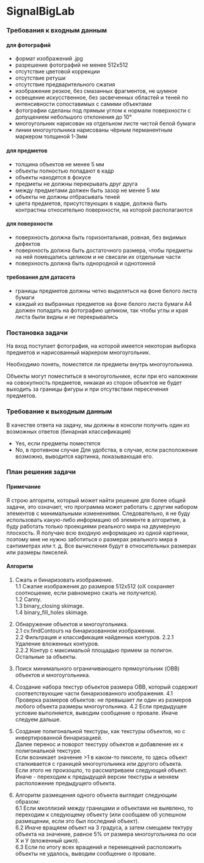 # SignalBigLab

### Требования к входным данным
#### для фотографий
- формат изображений .jpg
- разрешение фотографий не менее 512х512 
- отсутствие цветовой коррекции
- отсутствие ретуши
- отсутствие предварительного сжатия
- изображение резкое, без смазанных фрагментов, не шумное
- освещение искусственное, без засвеченных областей и теней по интенсивности сопоставимых с самими объектами
- фотографии сделаны под прямым углом к нормали поверхности с допущением небольшого отклонения до 10°
- многоугольник нарисован на отдельном листе чистой белой бумаги
- линии многоугольника нарисованы чёрным перманентным маркером толщиной 1-3мм

#### для предметов
- толщина объектов не менее 5 мм
- объекты полностью попадают в кадр
- объекты находятся в фокусе
- предметы не должны перекрывать друг друга
- между предметами должен быть зазор не менее 5 мм
- объекты не должны отбрасывать теней
- цвета предметов, присутствующих в кадре, должна быть контрастны относительно поверхности, на которой располагаются

#### для поверхности
- поверхность должна быть горизонтальная, ровная, без видимых дефектов 
- поверхность должна быть достаточного размера, чтобы предметы на ней помещались целиком и не свисали их отдельные части
- поверхность должна быть однородной и однотонной

#### требования для датасета
- границы предметов должны четко выделяться на фоне белого листа бумаги
- каждый из выбранных предметов на фоне белого листа бумаги А4 должен попадать на фотографию целиком, так чтобы углы и края листа были видны и не перекрывались

### Постановка задачи
На вход поступает фотография, на которой имеется некоторая выборка предметов и нарисованный маркером многоугольник. 

Необходимо понять, поместятся ли предметы внутрь многоугольника.

Объекты могут поместиться в многоугольнике, если при его наложении на совокупность предметов, никакая из сторон объектов не будет выходить за границы фигуры и при отсутвствии пересечения предметов.

### Требование к выходным данным
В качестве ответа на задачу, мы должны в консоли получить один из возможных ответов (бинарная классификация)
- Yes, если предметы поместятся
- No, в противном случае
Для удобства, в случае, если расположение возможно, выводится картинка, показывающая его.

### План решения задачи

#### Примечание
Я строю алгоритм, который может найти решение для более общей задачи, это означает, что программа может работать с другим набором элементов с минимальными изменениями. Следовательно, я не буду использовать какую-либо информацию об элементе в алгоритме, а буду работать только проекциями реального мира на двумерную плоскость. Я получаю всю входную информацию из одной картинки, поэтому мне не нужно заботиться о размерах реального мира в сантиметрах или т. д. Все вычисления будут в относительных размерах или размеры пикселей.

#### Алгоритм

1. Сжать и бинаризовать изображение.    
 1.1 Сжатие изображения до размеров 512х512 (оХ сохраняет соотношение, если равномерно сжать не получится).    
 1.2 Canny.    
 1.3 binary_closing skimage.    
 1.4 binary_fill_holes skimage.    

2. Обнаружение объектов и многоугольника.    
2.1 cv.findContours на бинаризованном изображении.    
2.2 Фильтрация и классификация найденных контуров.
2.2.1 Удаление вложенных контуров.    
2.2.2 Контур с максимальой площадью примем за полигон. Остальные за объекты.    

3. Поиск минимального ограничивающего прямоугольник (OBB) объектов и многоугольника.    

4. Создание набора текстур объектов размера OBB, который содержит соответствующие части бинаризованного изображения.
4.1 Проверка размеров объектов: не превышает ли один из размеров любого объекта размеры многоугольника.
4.2 Если предыдущее условие выполняется, выводим сообщение о провале. Иначе следуем дальше.

5. Создание полигональной текстуры, как текстуры объектов, но с инвертированной бинаризацией.    
Далее перенос и поворот текстуру объектов и добавление их к полигональной текстуре.    
Если возникает значение >1 в каком-то пикселе, то здесь объект сталкивается с границей многоугольника или другого объекта.    
Если этого не произошло, то рассматриваем следующий объект. Иначе - переходим к предыдущей версии текстуры и меняем расположение предыдущего объекта.    

6. Алгоритм размещения одного объекта выглядит следующим образом:     
6.1 Если мколлизий между границами и объектами не выявлено, то переходим к следующему объекту (или сообщаем об успешном размещении, если это был последний объект).    
6.2 Иначе вращяем объект на 3 градуса, а затем смещаем тектуру объекта на значение, равное 5% от размера многоугольника по оси Х и У (вложенный цикл).    
6.3 Если по итогу всех вращений и перемещений расположить объекты не удалось, выводим сообщение о провале.    
